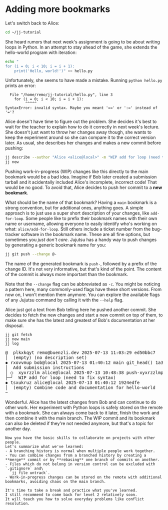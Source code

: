 # Adding more bookmarks

Let's switch back to Alice:

```sh
cd ~/jj-tutorial
```

She heard rumors that next week's assignment is going to be about writing loops in Python.
In an attempt to stay ahead of the game, she extends the hello-world program with iteration:

```sh
echo "
for (i = 0; i < 10; i = i + 1):
    print('Hello, world!')" >> hello.py
```

Unfortunately, she seems to have made a mistake.
Running `python hello.py` prints an error:

```
  File "/home/remo/jj-tutorial/hello.py", line 3
    for (i = 0; i < 10; i = i + 1):
         ^^^^^
SyntaxError: invalid syntax. Maybe you meant '==' or ':=' instead of '='?
```

Alice doesn't have time to figure out the problem.
She decides it's best to wait for the teacher to explain how to do it correctly in next week's lecture.
She doesn't just want to throw her changes away though, she wants to keep the experiment around so she can compare it to the correct version later.
As usual, she describes her changes and makes a new commit before pushing:

```sh
jj describe --author "Alice <alice@local>" -m "WIP add for loop (need to fix syntax)"
jj new
```

Pushing work-in-progress (WIP) changes like this directly to the main bookmark would be a bad idea.
Imagine if Bob later created a submission tarball and it acidentally included Alice's incomplete, incorrect code!
That would be no good.
To avoid that, Alice decides to push her commit to a **new bookmark**.

What should be the name of that bookmark?
Having a `main` bookmark is a strong convention, but for additional ones, anything goes.
A simple approach is to just use a super short description of your changes, like `add-for-loop`.
Some people like to prefix their bookmark names with their own name or username, allowing everyone to easily identify who's working on what: `alice/add-for-loop`.
Still others include a ticket number from the bug-tracker software in the bookmark name.
These are all fine options, but sometimes you _just don't care_.
Jujutsu has a handy way to push changes by generating a generic bookmark name for you:

```sh
jj git push --change @-
```

The name of the generated bookmark is `push-`, followed by a prefix of the change ID.
It's not very informative, but that's kind of the point.
The content of the commit is always more important than the bookmark.

Note that the `--change` flag can be abbreviated as `-c`.
You might be noticing a pattern here, many commonly-used flags have these short versions.
From now on, I won't mention them anymore.
You can explore the available flags of any Jujutsu command by calling it with the `--help` flag.

Alice just got a text from Bob telling here he pushed another commit.
She decides to fetch the new changes and start a new commit on top of them, to make sure she has the latest and greatest of Bob's documentation at her disposal.

```
jj git fetch
jj new main
jj log
```

<!-- generated by aha script -->
<pre class="aha">
<span class="bold "></span><span class="bold green ">@</span>  <span class="bold "></span><span class="bold highlighted purple ">p</span><span class="bold highlighted dimgray ">lkxkqyt</span><span class="bold "> </span><span class="bold yellow ">remo@buenzli.dev</span><span class="bold "> </span><span class="bold highlighted cyan ">2025-07-13 11:03:29</span><span class="bold "> </span><span class="bold highlighted blue ">e</span><span class="bold highlighted dimgray ">d50bbc7</span><span class="bold "></span>
│  <span class="bold "></span><span class="bold highlighted green ">(empty)</span><span class="bold "> </span><span class="bold highlighted green ">(no description set)</span><span class="bold "></span>
<span class="bold "></span><span class="bold highlighted cyan ">◆</span> <span class="bold "></span><span class="bold purple ">r</span><span class="highlighted dimgray ">xovvmup</span> <span class="yellow ">bob@local</span> <span class="cyan ">2025-07-13 01:40:12</span> <span class="purple ">main</span> <span class="green ">git_head()</span> <span class="bold "></span><span class="bold blue ">1a</span><span class="highlighted dimgray ">30737e</span>
│  Add submission instructions
│ ○  <span class="bold "></span><span class="bold purple ">x</span><span class="highlighted dimgray ">yxrzzlm</span> <span class="yellow ">alice@local</span> <span class="cyan ">2025-07-13 10:48:38</span> <span class="purple ">push-xyxrzzlmpvkp</span> <span class="bold "></span><span class="bold blue ">f</span><span class="highlighted dimgray ">6c8f030</span>
├─╯  WIP add for loop (need to fix syntax)
<span class="bold "></span><span class="bold highlighted cyan ">◆</span> <span class="bold "></span><span class="bold purple ">t</span><span class="highlighted dimgray ">sxukruz</span> <span class="yellow ">alice@local</span> <span class="cyan ">2025-07-13 01:40:12</span> <span class="bold "></span><span class="bold blue ">19</span><span class="highlighted dimgray ">24edfe</span>
│  <span class="green ">(empty)</span> Combine code and documentation for hello-world
~
</pre>

Wonderful.
Alice has the latest changes from Bob and can continue to do other work.
Her experiment with Python loops is safely stored on the remote with a bookmark.
She can always come back to it later, finish the work and then combine it with the main branch.
The WIP commit and its bookmark can also be deleted if they're not needed anymore, but that's a topic for another day.

```admonish success title="You've completed Level 1 ! 🎉"
Now you have the basic skills to collaborate on projects with other people.
Let's summarize what we've learned:
- A branching history is normal when multiple people work together.
- You can combine changes from a branched history by creating a **merge** commit or by **rebasing** one branch of commits on another.
- Files which do not belong in version control can be excluded with `.gitignore` and\
  `jj file untrack`.
- Work-in-progress changes can be stored on the remote with additional bookmarks, avoiding chaos on the main branch.

It's time to take a break and practice what you've learned.
I still recommend to come back for level 2 relatively soon.
It will teach you how to solve everyday problems like conflict resolution.
```
